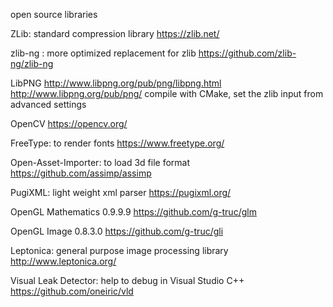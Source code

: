 open source libraries

ZLib: standard compression library
https://zlib.net/

zlib-ng : more optimized replacement for zlib
https://github.com/zlib-ng/zlib-ng

LibPNG
http://www.libpng.org/pub/png/libpng.html
http://www.libpng.org/pub/png/
compile with CMake, set the zlib input from advanced settings

OpenCV
https://opencv.org/

FreeType: to render fonts
https://www.freetype.org/

Open-Asset-Importer: to load 3d file format
https://github.com/assimp/assimp

PugiXML: light weight xml parser
https://pugixml.org/

OpenGL Mathematics 0.9.9.9
https://github.com/g-truc/glm

OpenGL Image 0.8.3.0
https://github.com/g-truc/gli

Leptonica: general purpose image processing library
http://www.leptonica.org/

Visual Leak Detector: help to debug in Visual Studio C++
https://github.com/oneiric/vld

